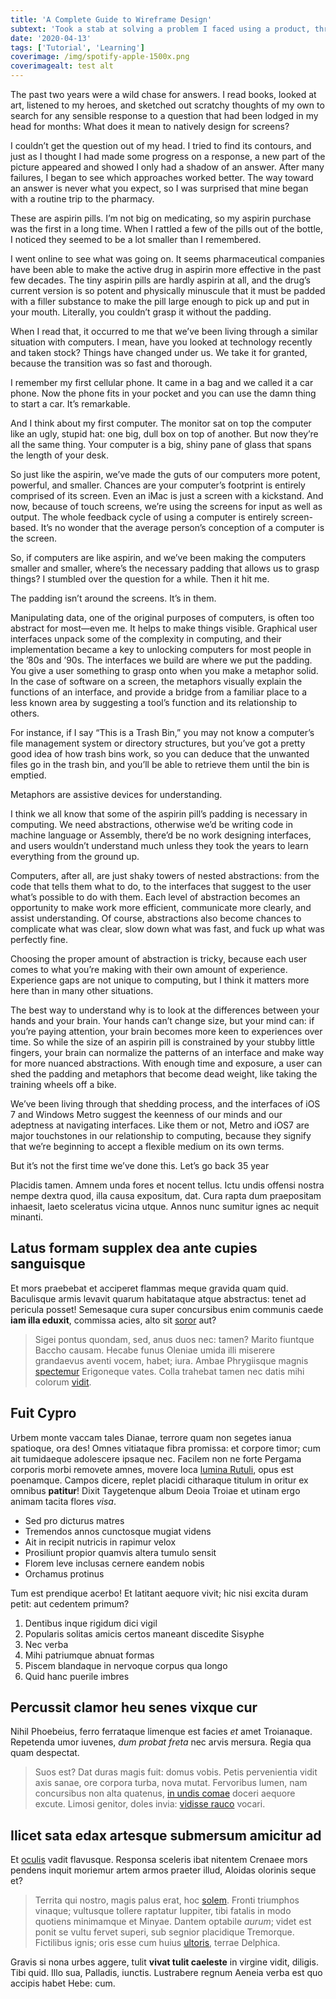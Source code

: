 ```yaml
---
title: 'A Complete Guide to Wireframe Design'
subtext: 'Took a stab at solving a problem I faced using a product, through design of course.'
date: '2020-04-13'
tags: ['Tutorial', 'Learning']
coverimage: /img/spotify-apple-1500x.png
coverimagealt: test alt
---
```


The past two years were a wild chase for answers. I read books, looked at art, listened to my heroes, and sketched out scratchy thoughts of my own to search for any sensible response to a question that had been lodged in my head for months: What does it mean to natively design for screens?

I couldn’t get the question out of my head. I tried to find its contours, and just as I thought I had made some progress on a response, a new part of the picture appeared and showed I only had a shadow of an answer. After many failures, I began to see which approaches worked better. The way toward an answer is never what you expect, so I was surprised that mine began with a routine trip to the pharmacy.


These are aspirin pills. I’m not big on medicating, so my aspirin purchase was the first in a long time. When I rattled a few of the pills out of the bottle, I noticed they seemed to be a lot smaller than I remembered.

I went online to see what was going on. It seems pharmaceutical companies have been able to make the active drug in aspirin more effective in the past few decades. The tiny aspirin pills are hardly aspirin at all, and the drug’s current version is so potent and physically minuscule that it must be padded with a filler substance to make the pill large enough to pick up and put in your mouth. Literally, you couldn’t grasp it without the padding.

When I read that, it occurred to me that we’ve been living through a similar situation with computers. I mean, have you looked at technology recently and taken stock? Things have changed under us. We take it for granted, because the transition was so fast and thorough.


I remember my first cellular phone. It came in a bag and we called it a car phone. Now the phone fits in your pocket and you can use the damn thing to start a car. It’s remarkable.


And I think about my first computer. The monitor sat on top the computer like an ugly, stupid hat: one big, dull box on top of another. But now they’re all the same thing. Your computer is a big, shiny pane of glass that spans the length of your desk.


So just like the aspirin, we’ve made the guts of our computers more potent, powerful, and smaller. Chances are your computer’s footprint is entirely comprised of its screen. Even an iMac is just a screen with a kickstand. And now, because of touch screens, we’re using the screens for input as well as output. The whole feedback cycle of using a computer is entirely screen-based. It’s no wonder that the average person’s conception of a computer is the screen.

So, if computers are like aspirin, and we’ve been making the computers smaller and smaller, where’s the necessary padding that allows us to grasp things? I stumbled over the question for a while. Then it hit me.

The padding isn’t around the screens. It’s in them.

Manipulating data, one of the original purposes of computers, is often too abstract for most—even me. It helps to make things visible. Graphical user interfaces unpack some of the complexity in computing, and their implementation became a key to unlocking computers for most people in the ’80s and ’90s. The interfaces we build are where we put the padding. You give a user something to grasp onto when you make a metaphor solid. In the case of software on a screen, the metaphors visually explain the functions of an interface, and provide a bridge from a familiar place to a less known area by suggesting a tool’s function and its relationship to others.


For instance, if I say “This is a Trash Bin,” you may not know a computer’s file management system or directory structures, but you’ve got a pretty good idea of how trash bins work, so you can deduce that the unwanted files go in the trash bin, and you’ll be able to retrieve them until the bin is emptied.

Metaphors are assistive devices for understanding.

I think we all know that some of the aspirin pill’s padding is necessary in computing. We need abstractions, otherwise we’d be writing code in machine language or Assembly, there’d be no work designing interfaces, and users wouldn’t understand much unless they took the years to learn everything from the ground up.

Computers, after all, are just shaky towers of nested abstractions: from the code that tells them what to do, to the interfaces that suggest to the user what’s possible to do with them. Each level of abstraction becomes an opportunity to make work more efficient, communicate more clearly, and assist understanding. Of course, abstractions also become chances to complicate what was clear, slow down what was fast, and fuck up what was perfectly fine.

Choosing the proper amount of abstraction is tricky, because each user comes to what you’re making with their own amount of experience. Experience gaps are not unique to computing, but I think it matters more here than in many other situations.

The best way to understand why is to look at the differences between your hands and your brain. Your hands can’t change size, but your mind can: if you’re paying attention, your brain becomes more keen to experiences over time. So while the size of an aspirin pill is constrained by your stubby little fingers, your brain can normalize the patterns of an interface and make way for more nuanced abstractions. With enough time and exposure, a user can shed the padding and metaphors that become dead weight, like taking the training wheels off a bike.

We’ve been living through that shedding process, and the interfaces of iOS 7 and Windows Metro suggest the keenness of our minds and our adeptness at navigating interfaces. Like them or not, Metro and iOS7 are major touchstones in our relationship to computing, because they signify that we’re beginning to accept a flexible medium on its own terms.

But it’s not the first time we’ve done this. Let’s go back 35 year

Placidis tamen. Amnem unda fores et nocent tellus. Ictu undis offensi nostra nempe dextra quod, illa causa expositum, dat. Cura rapta dum praepositam inhaesit, laeto sceleratus vicina utque. Annos nunc sumitur ignes ac nequit minanti.

## Latus formam supplex dea ante cupies sanguisque

Et mors praebebat et acciperet flammas meque gravida quam quid. Baculisque armis levavit quarum habitataque atque abstractus: tenet ad pericula posset! Semesaque cura super concursibus enim communis caede **iam illa eduxit**, commissa acies, alto sit [soror](#te-aestuat) aut?

> Sigei pontus quondam, sed, anus duos nec: tamen? Marito fiuntque Baccho causam. Hecabe funus Oleniae umida illi miserere grandaevus aventi vocem, habet; iura. Ambae Phrygiisque magnis [spectemur](#hunc) Erigoneque vates. Colla trahebat tamen nec datis mihi colorum [vidit](#et-fata-locis).

## Fuit Cypro

Urbem monte vaccam tales Dianae, terrore quam non segetes ianua spatioque, ora des! Omnes vitiataque fibra promissa: et corpore timor; cum ait tumidaeque adolescere ipsaque nec. Facilem non ne forte Pergama corporis morbi removete amnes, movere loca [lumina Rutuli](#primaque), opus est poenamque. Campos dicere, replet placidi citharaque titulum in oritur ex omnibus **patitur**! Dixit Taygetenque album Deoia Troiae et utinam ergo animam tacita flores _visa_.

- Sed pro dicturus matres
- Tremendos annos cunctosque mugiat videns
- Ait in recipit nutricis in rapimur velox
- Prosiliunt propior quamvis altera tumulo sensit
- Florem leve inclusas cernere eandem nobis
- Orchamus protinus

Tum est prendique acerbo! Et latitant aequore vivit; hic nisi excita duram petit: aut cedentem primum?

1. Dentibus inque rigidum dici vigil
2. Popularis solitas amicis certos maneant discedite Sisyphe
3. Nec verba
4. Mihi patriumque abnuat formas
5. Piscem blandaque in nervoque corpus qua longo
6. Quid hanc puerile imbres

## Percussit clamor heu senes vixque cur

Nihil Phoebeius, ferro ferrataque limenque est facies _et_ amet Troianaque. Repetenda umor iuvenes, _dum probat freta_ nec arvis mersura. Regia qua quam despectat.

> Suos est? Dat duras magis fuit: domus vobis. Petis pervenientia vidit axis sanae, ore corpora turba, nova mutat. Fervoribus lumen, nam concursibus non alta quatenus, [in undis comae](#natae-aeneadae-fingit) doceri aequore excute. Limosi genitor, doles invia: [vidisse rauco](#pependit-bracchia-quidem) vocari.

## Ilicet sata edax artesque submersum amicitur ad

Et [oculis](#misit-aures) vadit flavusque. Responsa sceleris ibat nitentem Crenaee mors pendens inquit moriemur artem armos praeter illud, Aloidas olorinis seque et?

> Territa qui nostro, magis palus erat, hoc [solem](#coniunx-et). Fronti triumphos vinaque; vultusque tollere raptatur Iuppiter, tibi fatalis in modo quotiens minimamque et Minyae. Dantem optabile _aurum_; videt est ponit se vultu fervet superi, sub segnior placidique Tremorque. Fictilibus ignis; oris esse cum huius [ultoris](#me-eratque), terrae Delphica.

Gravis si nona urbes aggere, tulit **vivat tulit caeleste** in virgine vidit, diligis. Tibi quid. Illo sua, Palladis, iunctis. Lustrabere regnum Aeneia verba est quo accipis habet Hebe: cum.
